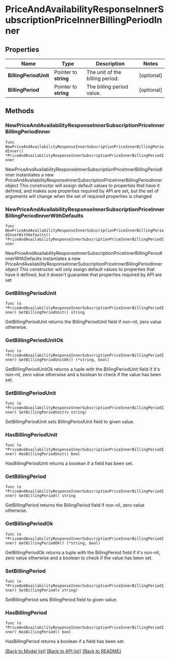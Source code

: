 # PriceAndAvailabilityResponseInnerSubscriptionPriceInnerBillingPeriodInner

## Properties

Name | Type | Description | Notes
------------ | ------------- | ------------- | -------------
**BillingPeriodUnit** | Pointer to **string** | The unit of the billing period. | [optional] 
**BillingPeriod** | Pointer to **string** | The billing period value. | [optional] 

## Methods

### NewPriceAndAvailabilityResponseInnerSubscriptionPriceInnerBillingPeriodInner

`func NewPriceAndAvailabilityResponseInnerSubscriptionPriceInnerBillingPeriodInner() *PriceAndAvailabilityResponseInnerSubscriptionPriceInnerBillingPeriodInner`

NewPriceAndAvailabilityResponseInnerSubscriptionPriceInnerBillingPeriodInner instantiates a new PriceAndAvailabilityResponseInnerSubscriptionPriceInnerBillingPeriodInner object
This constructor will assign default values to properties that have it defined,
and makes sure properties required by API are set, but the set of arguments
will change when the set of required properties is changed

### NewPriceAndAvailabilityResponseInnerSubscriptionPriceInnerBillingPeriodInnerWithDefaults

`func NewPriceAndAvailabilityResponseInnerSubscriptionPriceInnerBillingPeriodInnerWithDefaults() *PriceAndAvailabilityResponseInnerSubscriptionPriceInnerBillingPeriodInner`

NewPriceAndAvailabilityResponseInnerSubscriptionPriceInnerBillingPeriodInnerWithDefaults instantiates a new PriceAndAvailabilityResponseInnerSubscriptionPriceInnerBillingPeriodInner object
This constructor will only assign default values to properties that have it defined,
but it doesn't guarantee that properties required by API are set

### GetBillingPeriodUnit

`func (o *PriceAndAvailabilityResponseInnerSubscriptionPriceInnerBillingPeriodInner) GetBillingPeriodUnit() string`

GetBillingPeriodUnit returns the BillingPeriodUnit field if non-nil, zero value otherwise.

### GetBillingPeriodUnitOk

`func (o *PriceAndAvailabilityResponseInnerSubscriptionPriceInnerBillingPeriodInner) GetBillingPeriodUnitOk() (*string, bool)`

GetBillingPeriodUnitOk returns a tuple with the BillingPeriodUnit field if it's non-nil, zero value otherwise
and a boolean to check if the value has been set.

### SetBillingPeriodUnit

`func (o *PriceAndAvailabilityResponseInnerSubscriptionPriceInnerBillingPeriodInner) SetBillingPeriodUnit(v string)`

SetBillingPeriodUnit sets BillingPeriodUnit field to given value.

### HasBillingPeriodUnit

`func (o *PriceAndAvailabilityResponseInnerSubscriptionPriceInnerBillingPeriodInner) HasBillingPeriodUnit() bool`

HasBillingPeriodUnit returns a boolean if a field has been set.

### GetBillingPeriod

`func (o *PriceAndAvailabilityResponseInnerSubscriptionPriceInnerBillingPeriodInner) GetBillingPeriod() string`

GetBillingPeriod returns the BillingPeriod field if non-nil, zero value otherwise.

### GetBillingPeriodOk

`func (o *PriceAndAvailabilityResponseInnerSubscriptionPriceInnerBillingPeriodInner) GetBillingPeriodOk() (*string, bool)`

GetBillingPeriodOk returns a tuple with the BillingPeriod field if it's non-nil, zero value otherwise
and a boolean to check if the value has been set.

### SetBillingPeriod

`func (o *PriceAndAvailabilityResponseInnerSubscriptionPriceInnerBillingPeriodInner) SetBillingPeriod(v string)`

SetBillingPeriod sets BillingPeriod field to given value.

### HasBillingPeriod

`func (o *PriceAndAvailabilityResponseInnerSubscriptionPriceInnerBillingPeriodInner) HasBillingPeriod() bool`

HasBillingPeriod returns a boolean if a field has been set.


[[Back to Model list]](../README.md#documentation-for-models) [[Back to API list]](../README.md#documentation-for-api-endpoints) [[Back to README]](../README.md)


